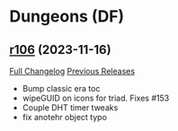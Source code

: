 # <DBM Mod> Dungeons (DF)

## [r106](https://github.com/DeadlyBossMods/DBM-Dungeons/tree/r106) (2023-11-16)
[Full Changelog](https://github.com/DeadlyBossMods/DBM-Dungeons/compare/r104...r106) [Previous Releases](https://github.com/DeadlyBossMods/DBM-Dungeons/releases)

- Bump classic era toc  
- wipeGUID on icons for triad. Fixes #153  
- Couple DHT timer tweaks  
- fix anotehr object typo  
